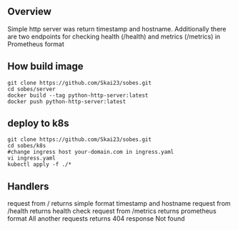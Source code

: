 ## Overview
Simple http server was return timestamp and hostname. 
Additionally there are two endpoints for checking health (/health) and metrics (/metrics) in Prometheus format

## How build image
```
git clone https://github.com/Skai23/sobes.git
cd sobes/server
docker build --tag python-http-server:latest
docker push python-http-server:latest
```
## deploy to k8s
```
git clone https://github.com/Skai23/sobes.git
cd sobes/k8s
#change ingress host your-domain.com in ingress.yaml
vi ingress.yaml
kubectl apply -f ./*
```

## Handlers
request from / returns simple format timestamp and hostname
request from /health returns health check
request from /metrics returns prometheus format
All another requests returns 404 response Not found
